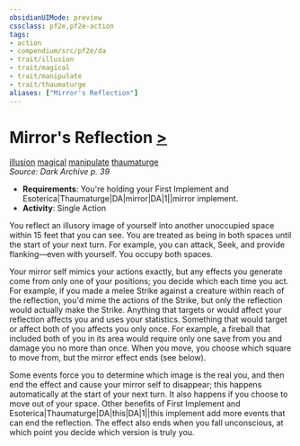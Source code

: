 ```yaml
---
obsidianUIMode: preview
cssclass: pf2e,pf2e-action
tags:
- action
- compendium/src/pf2e/da
- trait/illusion
- trait/magical
- trait/manipulate
- trait/thaumaturge
aliases: ["Mirror's Reflection"]
---
```

# Mirror's Reflection [>](/rules/core-rulebook/chapter-9-playing-the-game.md#Actions "Single Action")
[illusion](/rules/traits/illusion.md)  [magical](/rules/traits/magical.md)  [manipulate](/rules/traits/manipulate.md)  [thaumaturge](/rules/traits/thaumaturge-da.md)  
*Source: Dark Archive p. 39*  

- **Requirements**: You're holding your First Implement and Esoterica|Thaumaturge|DA|mirror|DA|1||mirror implement.
- **Activity**: Single Action

You reflect an illusory image of yourself into another unoccupied space within 15 feet that you can see. You are treated as being in both spaces until the start of your next turn. For example, you can attack, Seek, and provide flanking—even with yourself. You occupy both spaces.

Your mirror self mimics your actions exactly, but any effects you generate come from only one of your positions; you decide which each time you act. For example, if you made a melee Strike against a creature within reach of the reflection, you'd mime the actions of the Strike, but only the reflection would actually make the Strike. Anything that targets or would affect your reflection affects you and uses your statistics. Something that would target or affect both of you affects you only once. For example, a fireball that included both of you in its area would require only one save from you and damage you no more than once. When you move, you choose which square to move from, but the mirror effect ends (see below).

Some events force you to determine which image is the real you, and then end the effect and cause your mirror self to disappear; this happens automatically at the start of your next turn. It also happens if you choose to move out of your space. Other benefits of First Implement and Esoterica|Thaumaturge|DA|this|DA|1||this implement add more events that can end the reflection. The effect also ends when you fall unconscious, at which point you decide which version is truly you.